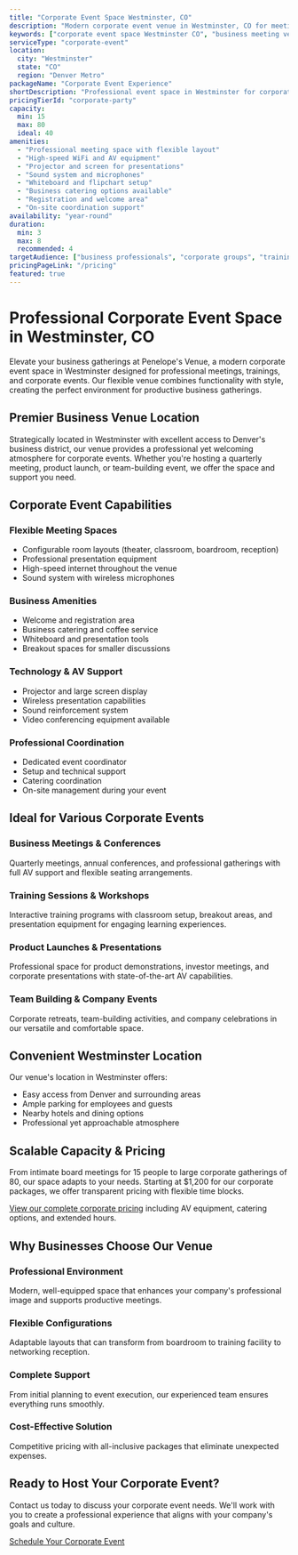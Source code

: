 ```yaml
---
title: "Corporate Event Space Westminster, CO"
description: "Modern corporate event venue in Westminster, CO for meetings, trainings, and business gatherings. Professional space with AV equipment and configurations."
keywords: ["corporate event space Westminster CO", "business meeting venue", "professional event space", "corporate training facility", "Westminster conference room", "Colorado corporate venue"]
serviceType: "corporate-event"
location:
  city: "Westminster"
  state: "CO"
  region: "Denver Metro"
packageName: "Corporate Event Experience"
shortDescription: "Professional event space in Westminster for corporate meetings, trainings, and business gatherings with modern amenities."
pricingTierId: "corporate-party"
capacity:
  min: 15
  max: 80
  ideal: 40
amenities:
  - "Professional meeting space with flexible layout"
  - "High-speed WiFi and AV equipment"
  - "Projector and screen for presentations"
  - "Sound system and microphones"
  - "Whiteboard and flipchart setup"
  - "Business catering options available"
  - "Registration and welcome area"
  - "On-site coordination support"
availability: "year-round"
duration:
  min: 3
  max: 8
  recommended: 4
targetAudience: ["business professionals", "corporate groups", "training organizations"]
pricingPageLink: "/pricing"
featured: true
---
```


# Professional Corporate Event Space in Westminster, CO

Elevate your business gatherings at Penelope's Venue, a modern corporate event space in Westminster designed for professional meetings, trainings, and corporate events. Our flexible venue combines functionality with style, creating the perfect environment for productive business gatherings.

## Premier Business Venue Location

Strategically located in Westminster with excellent access to Denver's business district, our venue provides a professional yet welcoming atmosphere for corporate events. Whether you're hosting a quarterly meeting, product launch, or team-building event, we offer the space and support you need.

## Corporate Event Capabilities

### Flexible Meeting Spaces
- Configurable room layouts (theater, classroom, boardroom, reception)
- Professional presentation equipment
- High-speed internet throughout the venue
- Sound system with wireless microphones

### Business Amenities
- Welcome and registration area
- Business catering and coffee service
- Whiteboard and presentation tools
- Breakout spaces for smaller discussions

### Technology & AV Support
- Projector and large screen display
- Wireless presentation capabilities
- Sound reinforcement system
- Video conferencing equipment available

### Professional Coordination
- Dedicated event coordinator
- Setup and technical support
- Catering coordination
- On-site management during your event

## Ideal for Various Corporate Events

### Business Meetings & Conferences
Quarterly meetings, annual conferences, and professional gatherings with full AV support and flexible seating arrangements.

### Training Sessions & Workshops
Interactive training programs with classroom setup, breakout areas, and presentation equipment for engaging learning experiences.

### Product Launches & Presentations
Professional space for product demonstrations, investor meetings, and corporate presentations with state-of-the-art AV capabilities.

### Team Building & Company Events
Corporate retreats, team-building activities, and company celebrations in our versatile and comfortable space.

## Convenient Westminster Location

Our venue's location in Westminster offers:
- Easy access from Denver and surrounding areas
- Ample parking for employees and guests
- Nearby hotels and dining options
- Professional yet approachable atmosphere

## Scalable Capacity & Pricing

From intimate board meetings for 15 people to large corporate gatherings of 80, our space adapts to your needs. Starting at $1,200 for our corporate packages, we offer transparent pricing with flexible time blocks.

[View our complete corporate pricing](/pricing) including AV equipment, catering options, and extended hours.

## Why Businesses Choose Our Venue

### Professional Environment
Modern, well-equipped space that enhances your company's professional image and supports productive meetings.

### Flexible Configurations
Adaptable layouts that can transform from boardroom to training facility to networking reception.

### Complete Support
From initial planning to event execution, our experienced team ensures everything runs smoothly.

### Cost-Effective Solution
Competitive pricing with all-inclusive packages that eliminate unexpected expenses.

## Ready to Host Your Corporate Event?

Contact us today to discuss your corporate event needs. We'll work with you to create a professional experience that aligns with your company's goals and culture.

[Schedule Your Corporate Event](/contact#book)
